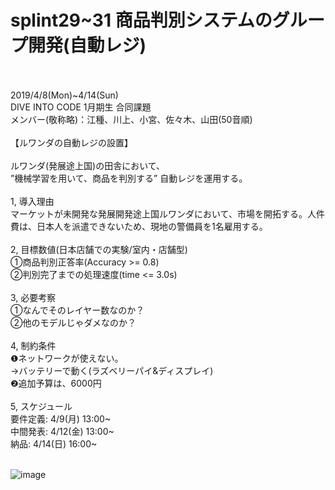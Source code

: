 # splint29~31 商品判別システムのグループ開発(自動レジ)
<br>
<br>
2019/4/8(Mon)~4/14(Sun)<br>
DIVE INTO CODE 1月期生 合同課題<br>
メンバー(敬称略)：江種、川上、小宮、佐々木、山田(50音順)<br>
<br>
【ルワンダの自動レジの設置】<br>
<br>
ルワンダ(発展途上国)の田舎において、<br>
”機械学習を用いて、商品を判別する” 自動レジを運用する。<br>
<br>
1, 導入理由<br>
マーケットが未開発な発展開発途上国ルワンダにおいて、市場を開拓する。人件費は、日本人を派遣できないため、現地の警備員を1名雇用する。<br>
<br>
2, 目標数値(日本店舗での実験/室内・店舗型)<br>
①商品判別正答率(Accuracy >= 0.8)<br>
②判別完了までの処理速度(time <= 3.0s)<br>
<br>
3, 必要考察<br>
①なんでそのレイヤー数なのか？<br>
②他のモデルじゃダメなのか？<br>
<br>
4, 制約条件<br>
❶ネットワークが使えない。<br>
→バッテリーで動く(ラズベリーパイ&ディスプレイ)<br>
❷追加予算は、6000円<br>
<br>
5, スケジュール<br>
要件定義: 4/9(月) 13:00~<br>
中間発表: 4/12(金) 13:00~<br>
納品: 4/14(日) 16:00~<br>
<br>

![image](https://user-images.githubusercontent.com/46381328/56557777-529e7080-65d7-11e9-8874-cce7d247711a.png)
